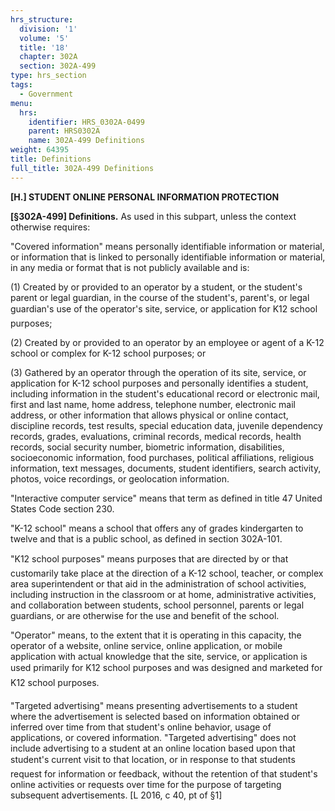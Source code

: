 ```yaml
---
hrs_structure:
  division: '1'
  volume: '5'
  title: '18'
  chapter: 302A
  section: 302A-499
type: hrs_section
tags:
  - Government
menu:
  hrs:
    identifier: HRS_0302A-0499
    parent: HRS0302A
    name: 302A-499 Definitions
weight: 64395
title: Definitions
full_title: 302A-499 Definitions
---
```

**[H.] STUDENT ONLINE PERSONAL INFORMATION PROTECTION**

**[§302A-499] Definitions.** As used in this subpart, unless the context otherwise requires:

"Covered information" means personally identifiable information or material, or information that is linked to personally identifiable information or material, in any media or format that is not publicly available and is:

(1) Created by or provided to an operator by a student, or the student's parent or legal guardian, in the course of the student's, parent's, or legal guardian's use of the operator's site, service, or application for K12 school purposes;

(2) Created by or provided to an operator by an employee or agent of a K-12 school or complex for K-12 school purposes; or

(3) Gathered by an operator through the operation of its site, service, or application for K-12 school purposes and personally identifies a student, including information in the student's educational record or electronic mail, first and last name, home address, telephone number, electronic mail address, or other information that allows physical or online contact, discipline records, test results, special education data, juvenile dependency records, grades, evaluations, criminal records, medical records, health records, social security number, biometric information, disabilities, socioeconomic information, food purchases, political affiliations, religious information, text messages, documents, student identifiers, search activity, photos, voice recordings, or geolocation information.

"Interactive computer service" means that term as defined in title 47 United States Code section 230.

"K-12 school" means a school that offers any of grades kindergarten to twelve and that is a public school, as defined in section 302A-101.

"K12 school purposes" means purposes that are directed by or that customarily take place at the direction of a K-12 school, teacher, or complex area superintendent or that aid in the administration of school activities, including instruction in the classroom or at home, administrative activities, and collaboration between students, school personnel, parents or legal guardians, or are otherwise for the use and benefit of the school.

"Operator" means, to the extent that it is operating in this capacity, the operator of a website, online service, online application, or mobile application with actual knowledge that the site, service, or application is used primarily for K12 school purposes and was designed and marketed for K12 school purposes.

"Targeted advertising" means presenting advertisements to a student where the advertisement is selected based on information obtained or inferred over time from that student's online behavior, usage of applications, or covered information. "Targeted advertising" does not include advertising to a student at an online location based upon that student's current visit to that location, or in response to that students request for information or feedback, without the retention of that student's online activities or requests over time for the purpose of targeting subsequent advertisements. [L 2016, c 40, pt of §1]